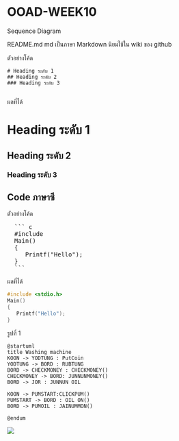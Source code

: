 # OOAD-WEEK10
Sequence Diagram


README.md 
md เป็นภาษา Markdown นิยมใช้ใน wiki ของ github 

ตัวอย่างโค้ด
```
# Heading ระดับ 1 
## Heading ระดับ 2
### Heading ระดับ 3
 
```

ผลที่ได้
# Heading ระดับ 1 
## Heading ระดับ 2
### Heading ระดับ 3


## Code ภาษาซี

ตัวอย่างโค้ด
<pre>
  ``` c
  #include <stdio.h>
  Main()
  {
     Printf("Hello");
  }
  ```
</pre> 
ผลที่ได้
  ``` c
  #include <stdio.h>
  Main()
  {
     Printf("Hello");
  }
  ```
  รูปที่ 1 
  
 ```
 @startuml
title Washing machine
KOON -> YODTUNG : PutCoin 
YODTUNG -> BORD : RUBTUNG
BORD -> CHECKMONEY : CHECKMONEY()
CHECKMONEY -> BORD: JUNNUNMONEY()
BORD -> JOR : JUNNUN OIL 

KOON -> PUMSTART:CLICKPUM()
PUMSTART -> BORD : OIL ON()
BORD -> PUMOIL : JAINUMMON()

@endum

```
![](http://www.plantuml.com/plantuml/img/JOwnRi8m48RtUueRoy0BPAW0WzeGOgCqLiKObGWYaI21ym1im5ofGkh6nbXrSDxc7gKNguOizltVTtUwmTvaErEN6p25sUJudktNHRN2CllWFuT8AOdzProeSQhb2mOuhutO5XM2Hsn7AXcpIlIe9U0YO_4w4L6iv6J1yX6UUj0n_-C1JhMKMleElsEg4lGELJX3kDyqr_5REapIGCn24N7YCSywLxL3IdPMSa_BUEimb3gEdOH1NYth4iZUoFvISo9xSRKb-qdsGFQ7xDKHvb_kPV9DpT4L5sguvymA_W00)

